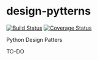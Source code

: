 # design-pytterns
[![Build Status](https://travis-ci.com/Alchemy-Meister/python-design-patterns.svg?branch=master)](https://travis-ci.com/Alchemy-Meister/python-design-patterns)
[![Coverage Status](https://coveralls.io/repos/github/Alchemy-Meister/python-design-patterns/badge.svg?branch=master)](https://coveralls.io/github/Alchemy-Meister/python-design-patterns?branch=master)

Python Design Patters

TO-DO
